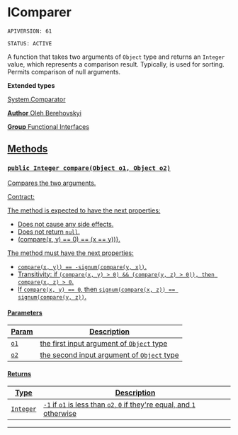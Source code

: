 # IComparer

`APIVERSION: 61`

`STATUS: ACTIVE`

A function that takes two arguments of `Object` type and returns
an `Integer` value, which represents a comparison result. Typically, is used
for sorting. Permits comparison of null arguments.


**Extended types**

[System.Comparator<Object>](System.Comparator<Object>)

**Author** Oleh Berehovskyi


**Group** Functional Interfaces

## Methods
### `public Integer compare(Object o1, Object o2)`

Compares the two arguments. <p>Contract:</p> The method is expected to have the next properties: <ul>     <li>Does not cause any side effects.</li>     <li>Does not return `null`.</li>     <li>(compare(x, y) == 0) == (x == y))}.</li> </ul> The method must have the next properties: <ul>     <li>`compare(x, y)) == -signum(compare(y, x))`.</li>     <li>Transitivity: if `(compare(x, y) > 0) && (compare(y, z) > 0)), then compare(x, z) > 0`.</li>     <li>If `compare(x, y) == 0`, then `signum(compare(x, z)) == signum(compare(y, z))`.</li> </ul>

#### Parameters

|Param|Description|
|---|---|
|`o1`|the first input argument of `Object` type|
|`o2`|the second input argument of `Object` type|

#### Returns

|Type|Description|
|---|---|
|`Integer`|`-1` if `o1` is less than `o2`, `0` if they're equal, and `1` otherwise|

---
